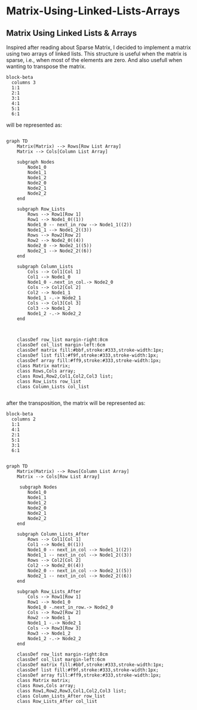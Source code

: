 # Matrix-Using-Linked-Lists-Arrays

## Matrix Using Linked Lists & Arrays
Inspired after reading about Sparse Matrix, I decided to implement a matrix using two arrays of linked lists.
This structure is useful when the matrix is sparse, i.e., when most of the elements are zero.
And also usefull when wanting to transpose the matrix.

```mermaid
block-beta
  columns 3
  1:1
  2:1
  3:1
  4:1
  5:1
  6:1

```
will be represented as:
```mermaid

graph TD
    Matrix(Matrix) --> Rows[Row List Array]
    Matrix --> Cols[Column List Array]

    subgraph Nodes
        Node1_0
        Node1_1
        Node1_2
        Node2_0
        Node2_1
        Node2_2
    end
    
    subgraph Row_Lists
        Rows --> Row1[Row 1]
        Row1 --> Node1_0((1))
        Node1_0 -- next_in_row --> Node1_1((2))
        Node1_1 --> Node1_2((3))
        Rows --> Row2[Row 2]
        Row2 --> Node2_0((4))
        Node2_0 --> Node2_1((5))
        Node2_1 --> Node2_2((6))
    end
    
    subgraph Column_Lists
        Cols --> Col1[Col 1]
        Col1 --> Node1_0
        Node1_0 -.next_in_col.-> Node2_0
        Cols --> Col2[Col 2]
        Col2 --> Node1_1
        Node1_1 -.-> Node2_1
        Cols --> Col3[Col 3]
        Col3 --> Node1_2
        Node1_2 -.-> Node2_2
    end

   

    classDef row_list margin-right:8cm
    classDef col_list margin-left:6cm
    classDef matrix fill:#bbf,stroke:#333,stroke-width:1px;
    classDef list fill:#f9f,stroke:#333,stroke-width:1px;
    classDef array fill:#ff9,stroke:#333,stroke-width:1px;
    class Matrix matrix;
    class Rows,Cols array;
    class Row1,Row2,Col1,Col2,Col3 list;
    class Row_Lists row_list
    class Column_Lists col_list
   

```

after the transposition, the matrix will be represented as:
```mermaid
block-beta
  columns 2
  1:1
  4:1
  2:1
  5:1
  3:1
  6:1

```

``` mermaid

graph TD
    Matrix(Matrix) --> Rows[Column List Array]
    Matrix --> Cols[Row List Array]

     subgraph Nodes
        Node1_0
        Node1_1
        Node1_2
        Node2_0
        Node2_1
        Node2_2
    end

    subgraph Column_Lists_After
        Rows --> Col1[Col 1]
        Col1 --> Node1_0((1))
        Node1_0 -- next_in_col --> Node1_1((2))
        Node1_1 -- next_in_col --> Node1_2((3))
        Rows --> Col2[Col 2]
        Col2 --> Node2_0((4))
        Node2_0 -- next_in_col --> Node2_1((5))
        Node2_1 -- next_in_col --> Node2_2((6))
    end
    
    subgraph Row_Lists_After
        Cols --> Row1[Row 1]
        Row1 --> Node1_0
        Node1_0 -.next_in_row.-> Node2_0
        Cols --> Row2[Row 2]
        Row2 --> Node1_1
        Node1_1 -.-> Node2_1
        Cols --> Row3[Row 3]
        Row3 --> Node1_2
        Node1_2 -.-> Node2_2
    end

    classDef row_list margin-right:8cm
    classDef col_list margin-left:6cm
    classDef matrix fill:#bbf,stroke:#333,stroke-width:1px;
    classDef list fill:#f9f,stroke:#333,stroke-width:1px;
    classDef array fill:#ff9,stroke:#333,stroke-width:1px;
    class Matrix matrix;
    class Rows,Cols array;
    class Row1,Row2,Row3,Col1,Col2,Col3 list;
    class Column_Lists_After row_list
    class Row_Lists_After col_list


```
